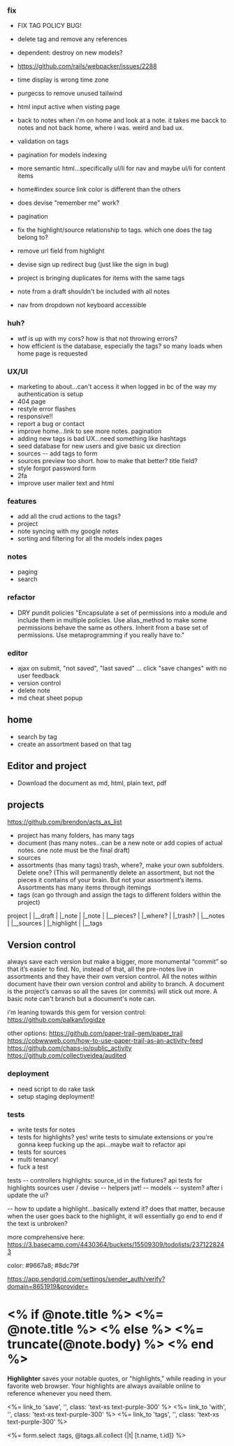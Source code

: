 ### fix
- FIX TAG POLICY BUG!
- delete tag and remove any references 
- dependent: destroy on new models?
- https://github.com/rails/webpacker/issues/2288
- time display is wrong time zone
- purgecss to remove unused tailwind
- html input active when visting page
- back to notes when i'm on home and look at a note. it takes me bacck to notes and not back home, where i was. weird and bad ux.
- validation on tags
- pagination for models indexing
- more semantic html...specifically ul/li for nav and maybe ul/li for content items
- home#index source link color is different than the others
- does devise "remember me" work?
- pagination
- fix the highlight/source relationship to tags. which one does the tag belong to?
- remove url field from highlight
- devise sign  up redirect bug (just like the sign in bug)

- project is bringing duplicates for items with the same tags
- note from a draft shouldn't be included with all notes
- nav from dropdown not keyboard accessible

### huh?
- wtf is up with my cors? how is that not throwing errors?
- how efficient is the database, especially the tags? so many loads when home page is requested

### UX/UI
- marketing to about...can't access it when logged in bc of the way my authentication is setup
- 404 page
- restyle error flashes
- responsive!!
- report a bug or contact
- improve home...link to see more notes. pagination
- adding new tags is bad UX...need something like hashtags
- seed database for new users and give basic ux direction
- sources -- add tags to form
- sources preview too short. how to make that better? title field?
- style forgot password form
- 2fa
- improve user mailer text and html

### features
- add all the crud actions to the tags?
- project
- note syncing with my google notes
- sorting and filtering for all the models index pages

### notes
- paging
- search

### refactor
- DRY pundit policies "Encapsulate a set of permissions into a module and include them in multiple policies. Use alias_method to make some permissions behave the same as others. Inherit from a base set of permissions. Use metaprogramming if you really have to."

### editor
- ajax on submit, "not saved", "last saved" ... click "save changes" with no user feedback
- version control
- delete note
- md cheat sheet popup

## home
- search by tag
- create an assortment based on that tag

## Editor and project
- Download the document as md, html, plain text, pdf

## projects
https://github.com/brendon/acts_as_list
- project has many folders, has many tags
- document (has many notes...can be a new note or add copies of actual notes. one note must be the final draft)
- sources
- assortments (has many tags) trash, where?, make your own subfolders. Delete one? (This will permanently delete an assortment, but not the pieces it contains of your brain. But not your assortment’s items. Assortments has many items through itemings
- tags (can go through and assign the tags to different folders within the project)

project
|
|__draft
|  |_note
|  |_note
|
|__pieces?
|  |_where?
|  |_trash?
|
|__notes
|
|__sources
|  |_highlight
|
|__tags

## Version control 
always save each version but make a bigger, more monumental “commit” so that it’s easier to find. No, instead of that, all the pre-notes live in assortments and they have their own version control. All the notes within document have their own version control and ability to branch. A document is the project’s canvas so all the saves (or commits) will stick out more. A basic note can't branch but a document's note can.

i'm leaning towards this gem for version control: https://github.com/palkan/logidze

other options:
https://github.com/paper-trail-gem/paper_trail
https://cobwwweb.com/how-to-use-paper-trail-as-an-activity-feed
https://github.com/chaps-io/public_activity
https://github.com/collectiveidea/audited


### deployment
- need script to do rake task
- setup staging deployment!

### tests
- write tests for notes
- tests for highlights? yes! write tests to simulate extensions or you're gonna keep fucking up the api...maybe wait to refactor api
- tests for sources
- multi tenancy!
- fuck a test


tests
-- controllers
    highlights: source_id in the fixtures?
    api tests for highlights
    sources
    user / devise
-- helpers
    jwt!
-- models
-- system? after i update the ui?

-- how to update a highlight...basically extend it? does that matter, because when the user goes back to the highlight, it will essentially go end to end if the text is unbroken?

more comprehensive here: https://3.basecamp.com/4430364/buckets/15509309/todolists/2371228243



color: #9667a8;
#8dc79f

https://app.sendgrid.com/settings/sender_auth/verify?domain=8651919&provider=


<h1 class='text-center text-xl'>
      <% if @note.title %>
        <%= @note.title %>
      <% else %>
        <%= truncate(@note.body) %>
      <% end %>
    </h1>

<div class="flex flex-row">
    <p class='w-4/5'>
      <strong class='brand'>
      Highlighter</strong> saves your notable quotes, or "highlights," 
      while reading in your favorite web browser.
      Your highlights are always available online to reference whenever you need them.
    </p>
    <div class="flex flex-row">
      <p class='flex w-1/3 justify-center'>
        <%= link_to 'save', '', class: 'text-xs text-purple-300' %>
        <%= link_to 'with', '', class: 'text-xs text-purple-300' %>
        <%= link_to 'tags', '', class: 'text-xs text-purple-300' %>
      </p>
    </div>
  </div>


<%= form.select :tags, @tags.all.collect {|t| [t.name, t.id]} %>
